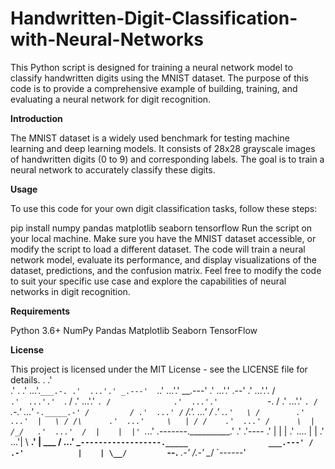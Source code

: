 # Handwritten-Digit-Classification-with-Neural-Networks
This Python script is designed for training a neural network model to classify handwritten digits using the MNIST dataset. The purpose of this code is to provide a comprehensive example of building, training, and evaluating a neural network for digit recognition.

**Introduction**

The MNIST dataset is a widely used benchmark for testing machine learning and deep learning models. It consists of 28x28 grayscale images of handwritten digits (0 to 9) and corresponding labels. The goal is to train a neural network to accurately classify these digits.

**Usage**

To use this code for your own digit classification tasks, follow these steps:

pip install numpy pandas matplotlib seaborn tensorflow
Run the script on your local machine. Make sure you have the MNIST dataset accessible, or modify the script to load a different dataset.
The code will train a neural network model, evaluate its performance, and display visualizations of the dataset, predictions, and the confusion matrix.
Feel free to modify the code to suit your specific use case and explore the capabilities of neural networks in digit recognition.

**Requirements**

Python 3.6+
NumPy
Pandas
Matplotlib
Seaborn
TensorFlow

**License**

This project is licensed under the MIT License - see the LICENSE file for details.
     .
                                                  .' \
                                                .'    .
                                              .'  ...'.`
                                     ___.-. .'  ...'.'
                               _.---'   `..'  ...'.'
                        __.---'         .'  ...'.'
                    .--'              .'  ...'.'.
                   /`               .'  ...'.'   `.
                  /               .'  ...'.'       `.
                 /              .'  ...'.'           `-.
                /             .'  ...'.'                `.
               /       ` _.-.'  ...'                      `-._____.-'
              /         / .'  ...'
             /`        /.'. ...'
            /         .'  .`.'   \
           /        .'  ...'  |   \ /
          /\      .'  ...'     \   |
         / /    .'  ...' /      \  |
        /_/   .'  ...'  /  |    |  |'
        `._..' .-------.__________.'
          .' .'----
        .'   |     |      |
      .'  ....     |    |
    .'  ...'| \ __.'     |                                        ___
   / \...'   \_`------------------._____                  ___.---'
  /  .-'            |    | \__/         `--.__        _.-'
 /.-'                \__/                     `------'

